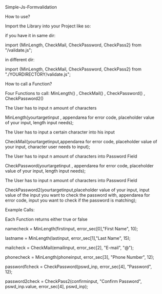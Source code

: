 Simple-Js-Formvalidation

How to use?

Import the Library into your Project like so: 

if you have it in same dir:

import {MinLength, CheckMail, CheckPassword, CheckPass2} from "/validate.js";

in different dir:

import {MinLength, CheckMail, CheckPassword, CheckPass2} from "./YOURDIRECTORY/validate.js";

How to call a Function?


Four Functions to call: MinLength() , CheckMail() , CheckPassword() , CheckPassword2()


The User has to input n amount of characters

MinLength(yourtargetinput , appendarea for error code, placeholder value of your input, length input needs);

The User has to input a certain character into his input

CheckMail(yourtargetinput,appendarea for error code, placeholder value of your input, character user needs to input);


The User has to input n amount of characters into Password Field

CheckPassword(yourtargetinput , appendarea for error code, placeholder value of your input, length input needs);


 The User has to input n amount of characters into Password Field

CheckPassword2(yourtargetinput,placeholder value of your input, input value of the input you want to check the password with,  appendarea for error code, input you want to check if the password is matching);


 Example Calls:

Each Function returns either true or false

namecheck =  MinLength(firstinput, error_sec[0],"First Name", 10); 

 lastname = MinLength(lastinput, error_sec[1],"Last Name", 15);

 mailcheck =  CheckMail(emailinput, error_sec[2], "E-mail", "@");

 phonecheck = MinLength(phoneinput, error_sec[3], "Phone Number", 12);

 password1check = CheckPassword(pswd_inp, error_sec[4], "Password", 12);

 password2check = CheckPass2(confirminput, "Confirm Password",  pswd_inp.value, error_sec[4], pswd_inp);
